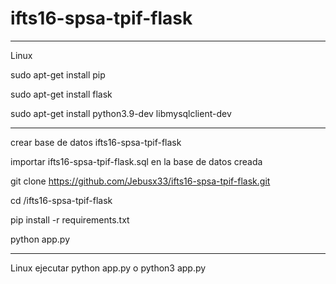 # ifts16-spsa-tpif-flask

----------------------------------------------------------

Linux 

sudo apt-get install pip

sudo apt-get install flask

sudo apt-get install python3.9-dev libmysqlclient-dev

***********************************************************
crear base de datos ifts16-spsa-tpif-flask

importar ifts16-spsa-tpif-flask.sql en la base de datos creada

git clone https://github.com/Jebusx33/ifts16-spsa-tpif-flask.git

cd /ifts16-spsa-tpif-flask

pip install -r requirements.txt

python app.py
*************************************************************
Linux ejecutar python app.py o python3 app.py

